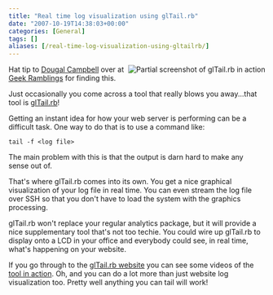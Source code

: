 ```yaml
---
title: "Real time log visualization using glTail.rb"
date: "2007-10-19T14:38:03+00:00"
categories: [General]
tags: []
aliases: [/real-time-log-visualization-using-gltailrb/]
---
```


<img src="/images/uploads/2007/10/gltail-partial.gif" alt="Partial screenshot of glTail.rb in action" align="right" style="border-left:solid 4px white" />

Hat tip to [Dougal Campbell](http://dougal.gunters.org/about-this-site) over at [Geek Ramblings](http://dougal.gunters.org/) for finding this.

Just occasionally you come across a tool that really blows you away...that tool is [glTail.rb](http://fudgie.org/)!

Getting an instant idea for how your web server is performing can be a difficult task. One way to do that is to use a command like:

<code>tail -f &lt;log file&gt;</code>

The main problem with this is that the output is darn hard to make any sense out of.

That's where glTail.rb comes into its own. You get a nice graphical visualization of your log file in real time. You can even stream the log file over SSH so that you don't have to load the system with the graphics processing.

glTail.rb won't replace your regular analytics package, but it will provide a nice supplementary tool that's not too techie. You could wire up glTail.rb to display onto a LCD in your office and everybody could see, in real time, what's happening on your website.

If you go through to the [glTail.rb website](http://fudgie.org/) you can see some videos of the [tool in action](http://fudgie.org/slashdotted.html). Oh, and you can do a lot more than just website log visualization too. Pretty well anything you can tail will work!
